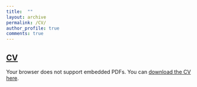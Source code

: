 ```yaml
---
title:  ""
layout: archive
permalink: /CV/
author_profile: true
comments: true
---
```


<!-- Google tag (gtag.js) -->
<script async src="https://www.googletagmanager.com/gtag/js?id=G-CGWLD12PGV"></script>
<script>
  window.dataLayer = window.dataLayer || [];
  function gtag(){dataLayer.push(arguments);}
  gtag('js', new Date());

  gtag('config', 'G-CGWLD12PGV');
</script>

## [CV](https://www.dropbox.com/scl/fi/fitiaypgrq8bml76b6o4i/CV.pdf?rlkey=w79mbrf3jia8t8gkackf3ug38&st=g16x53yc&dl=0)
<object data="https://www.dropbox.com/scl/fi/fitiaypgrq8bml76b6o4i/CV.pdf?rlkey=w79mbrf3jia8t8gkackf3ug38&st=g16x53yc&dl=0" type="application/pdf" width="100%" height="600px">
  <p>Your browser does not support embedded PDFs. You can <a href="https://www.dropbox.com/scl/fi/fitiaypgrq8bml76b6o4i/CV.pdf?rlkey=w79mbrf3jia8t8gkackf3ug38&st=g16x53yc&dl=0">download the CV here</a>.</p>
</object>

